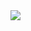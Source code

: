 
<img src="https://render.githubusercontent.com/render/math?math=e^{i \pi} = -1" style="color:orange;">
